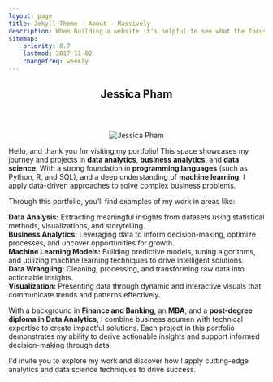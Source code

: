 ```yaml
---
layout: page
title: Jekyll Theme - About - Massively
description: When building a website it's helpful to see what the focus of your site is. This page is an example of how to show a website's focus.
sitemap:
    priority: 0.7
    lastmod: 2017-11-02
    changefreq: weekly
---
```

<h2 style="text-align: center; margin-bottom: 40px;">Jessica Pham</h2>

<div style="text-align: center;">
  <img src="{{ "/jess1.jpg" | absolute_url }}" alt="Jessica Pham" style="max-width: 100%; height: auto; margin-top: 20px;" />
</div>



<p>Hello, and thank you for visiting my portfolio! This space showcases my journey and projects in <strong>data analytics</strong>, <strong>business analytics</strong>, and <strong>data science</strong>. With a strong foundation in <strong>programming languages</strong> (such as Python, R, and SQL), and a deep understanding of <strong>machine learning</strong>, I apply data-driven approaches to solve complex business problems.</p>

<p>Through this portfolio, you’ll find examples of my work in areas like:</p>

<p>
  <strong>Data Analysis:</strong> Extracting meaningful insights from datasets using statistical methods, visualizations, and storytelling.<br />
  <strong>Business Analytics:</strong> Leveraging data to inform decision-making, optimize processes, and uncover opportunities for growth.<br />
  <strong>Machine Learning Models:</strong> Building predictive models, tuning algorithms, and utilizing machine learning techniques to drive intelligent solutions.<br />
  <strong>Data Wrangling:</strong> Cleaning, processing, and transforming raw data into actionable insights.<br />
  <strong>Visualization:</strong> Presenting data through dynamic and interactive visuals that communicate trends and patterns effectively.
</p>

<p>With a background in <strong>Finance and Banking</strong>, an <strong>MBA</strong>, and a <strong>post-degree diploma in Data Analytics</strong>, I combine business acumen with technical expertise to create impactful solutions. Each project in this portfolio demonstrates my ability to derive actionable insights and support informed decision-making through data.</p>

<p>I'd invite you to explore my work and discover how I apply cutting-edge analytics and data science techniques to drive success.</p>



        	



